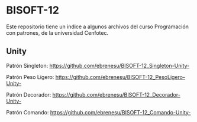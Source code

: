 # BISOFT-12 #
Este repositorio tiene un indice a algunos archivos del curso Programación con patrones, de la universidad Cenfotec. 

## Unity 

Patrón Singleton: https://github.com/ebrenesu/BISOFT-12_Singleton-Unity-

Patrón Peso Ligero: https://github.com/ebrenesu/BISOFT-12_PesoLigero-Unity-

Patrón Decorador: https://github.com/ebrenesu/BISOFT-12_Decorador-Unity-

Patrón Comando: https://github.com/ebrenesu/BISOFT-12_Comando-Unity-
